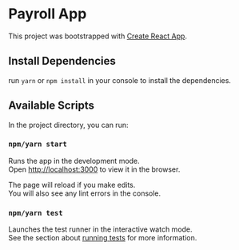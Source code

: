 # Payroll App

This project was bootstrapped with [Create React App](https://github.com/facebook/create-react-app).

## Install Dependencies

run `yarn` or `npm install` in your console to install the dependencies.

## Available Scripts

In the project directory, you can run:

### `npm/yarn start`

Runs the app in the development mode.\
Open [http://localhost:3000](http://localhost:3000) to view it in the browser.

The page will reload if you make edits.\
You will also see any lint errors in the console.

### `npm/yarn test`

Launches the test runner in the interactive watch mode.\
See the section about [running tests](https://facebook.github.io/create-react-app/docs/running-tests) for more information.
